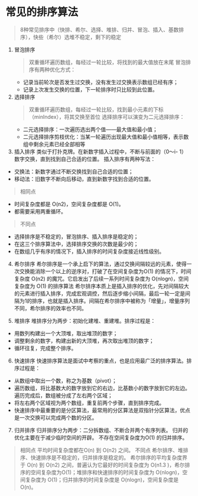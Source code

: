 # 常见的排序算法
> 8种常见排序中（快排、希尔、选择、堆排、归并、冒泡、插入、基数排序），快些（希尔）选堆不稳定，剩下的稳定

1. 冒泡排序
    > 双重循环遍历数组，每经过一轮比较，将找到的最大值放在末尾
    > 冒泡排序有两种优化方式：
    - 记录当前轮次是否发生过交换，没有发生过交换表示数组已经有序；
    - 记录上次发生交换的位置，下一轮排序时只比较到此位置。
2. 选择排序
    > 双重循环遍历数组，每经过一轮比较，找到最小元素的下标（minIndex），将其交换至首位
    > 选择排序可以演变为二元选择排序：
    - 二元选择排序：一次遍历选出两个值——最大值和最小值；
    - 二元选择排序剪枝优化：当某一轮遍历出现最大值和最小值相等，表示数组中剩余元素已经全部相等
3. 插入排序
        类似于打扑克牌。在新数字插入过程中，不断与前面的（0～i- 1）数字交换，直到找到自己合适的位置。
        插入排序有两种写法：
* 交换法：新数字通过不断交换找到自己合适的位置；
* 移动法：旧数字不断向后移动，直到新数字找到合适的位置。

> 相同点
* 时间复杂度都是 O(n2)，空间复杂度都是 O(1)。
* 都需要采用两重循环。
> 不同点
* 选择排序是不稳定的，冒泡排序、插入排序是稳定的；
* 在这三个排序算法中，选择排序交换的次数是最少的；
* 在数组几乎有序的情况下，插入排序的时间复杂度接近线性级别。



4. 希尔排序
        希尔排序是一个承上启下的算法，通过交换间隔较远的元素，使得一次交换能消除一个以上的逆序对，打破了在空间复杂度为O(1) 的情况下，时间复杂度 O(n2) 的魔咒。它启发出了后续一系列时间复杂度为
O(nlogn)，空间复杂度为 O(1) 的排序算法
        希尔排序本质上是插入排序的优化，先对间隔较大的元素进行插入排序，完成宏观调控，然后逐步缩小间隔，最后一轮一定是间隔为1的排序，也就是插入排序。间隔在希尔排序中被称为「增量」，增量序列不同，希尔排序的效率也不同。

5. 堆排序
堆排序分为两步：初始化建堆、重建堆。排序过程是：
*  用数列构建出一个大顶堆，取出堆顶的数字；
*  调整剩余的数字，构建出新的大顶堆，再次取出堆顶的数字；
*  循环往复，完成整个排序。

6. 快速排序
快速排序算法是面试中考察的重点，也是应用最广泛的排序算法。排序过程是：
*  从数组中取出一个数，称之为基数（pivot）；
*  遍历数组，将比基数大的数字放到它的右边，比基数小的数字放到它的左边。遍历完成后，数组被分成了左右两个区域；
*  将左右两个区域视为两个数组，重复前两个步骤，直到排序完成。
*  快速排序中最重要的是分区算法，最常用的分区算法是双指针分区算法，优点是一次交换可以完成两个数的分区。

7. 归并排序
归并排序分为两步：二分拆数组、不断合并两个有序列表。
归并的优化主要在于减少临时空间的开辟。
不存在空间复杂度为O(1) 的归并排序。




> 相同点
平均时间复杂度都在O(n) 到 O(n2) 之间。
> 不同点
希尔排序、堆排序、快速排序是不稳定的，归并排序是稳定的。
希尔排序的平均复杂度界于 O(n) 到 O(n2) 之间，普遍认为它最好的时间复杂度为 O(n1.3 )，希尔排序的空间复杂度为O(1)；堆排序和快速排序的时间复杂度为 O(nlogn)，空间复杂度为 O(1)；归并排序的时间复杂度是 
O(nlogn)，空间复杂度是 O(n)。